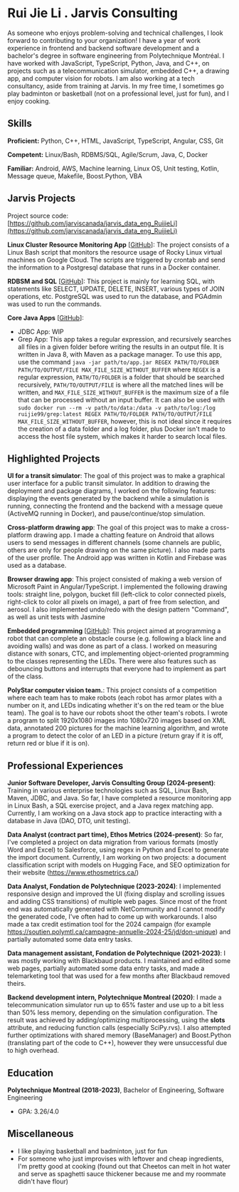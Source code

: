 # Rui Jie Li . Jarvis Consulting

 As someone who enjoys problem-solving and technical challenges, I look forward to contributing to your organization! I have a year of work experience in frontend and backend software development and a bachelor's degree in software engineering from Polytechnique Montréal. I have worked with JavaScript, TypeScript, Python, Java, and C++, on projects such as a telecommunication simulator, embedded C++, a drawing app, and computer vision for robots. I am also working at a tech consultancy, aside from training at Jarvis. In my free time, I sometimes go play badminton or basketball (not on a professional level, just for fun), and I enjoy cooking.

## Skills

**Proficient:** Python, C++, HTML, JavaScript, TypeScript, Angular, CSS, Git

**Competent:** Linux/Bash, RDBMS/SQL, Agile/Scrum, Java, C, Docker

**Familiar:** Android, AWS, Machine learning, Linux OS, Unit testing, Kotlin, Message queue, Makefile, Boost.Python, VBA

## Jarvis Projects

Project source code: [https://github.com/jarviscanada/jarvis_data_eng_RuijieLi](https://github.com/jarviscanada/jarvis_data_eng_RuijieLi)


**Linux Cluster Resource Monitoring App** [[GitHub](https://github.com/jarviscanada/jarvis_data_eng_RuijieLi/tree/master/linux_sql)]: The project consists of a Linux Bash script that monitors the resource usage of Rocky Linux virtual machines on Google Cloud. The scripts are triggered by crontab and send the information to a Postgresql database that runs in a Docker container.

**RDBSM and SQL** [[GitHub](https://github.com/jarviscanada/jarvis_data_eng_RuijieLi/tree/master/sql)]: This project is mainly for learning SQL, with statements like SELECT, UPDATE, DELETE, INSERT, various types of JOIN operations, etc. PostgreSQL was used to run the database, and PGAdmin was used to run the commands.

**Core Java Apps** [[GitHub](https://github.com/jarviscanada/jarvis_data_eng_RuijieLi/tree/master/core_java)]:
      
  - JDBC App: WIP
  - Grep App: This app takes a regular expression, and recursively searches all files in a given folder before writing the results in an output file. It is written in Java 8, with Maven as a package manager. To use this app, use the command `java -jar path/to/app.jar REGEX PATH/TO/FOLDER PATH/TO/OUTPUT/FILE MAX_FILE_SIZE_WITHOUT_BUFFER` where `REGEX` is a regular expression, `PATH/TO/FOLDER` is a folder that should be searched recursively, `PATH/TO/OUTPUT/FILE` is where all the matched lines will be written, and `MAX_FILE_SIZE_WITHOUT_BUFFER` is the maximum size of a file that can be processed without an input buffer. It can also be used with `sudo docker run --rm -v path/to/data:/data -v path/to/log:/log  ruijie99/grep:latest REGEX PATH/TO/FOLDER PATH/TO/OUTPUT/FILE MAX_FILE_SIZE_WITHOUT_BUFFER`, however, this is not ideal since it requires the creation of a data folder and a log folder, plus Docker isn't made to access the host file system, which makes it harder to search local files.


## Highlighted Projects
**UI for a transit simulator**: The goal of this project was to make a graphical user interface for a public transit simulator. In addition to drawing the deployment and package diagrams, I worked on the following features: displaying the events generated by the backend while a simulation is running, connecting the frontend and the backend with a message queue (ActiveMQ running in Docker), and pause/continue/stop simulation.

**Cross-platform drawing app**: The goal of this project was to make a cross-platform drawing app. I made a chatting feature on Android that allows users to send messages in different channels (some channels are public, others are only for people drawing on the same picture). I also made parts of the user profile. The Android app was written in Kotlin and Firebase was used as a database.

**Browser drawing app**: This project consisted of making a web version of Microsoft Paint in Angular/TypeScript. I implemented the following drawing tools: straight line, polygon, bucket fill (left-click to color connected pixels, right-click to color all pixels on image), a part of free from selection, and aerosol. I also implemented undo/redo with the design pattern "Command", as well as unit tests with Jasmine

**Embedded programming** [[GitHub](https://github.com/atarixGB/INF1900-H20-projet)]: This project aimed at programming a robot that can complete an obstacle course (e.g. following a black line and avoiding walls) and was done as part of a class. I worked on measuring distance with sonars, CTC, and implementing object-oriented programming to the classes representing the LEDs. There were also features such as debouncing buttons and interrupts that everyone had to implement as part of the class.

**PolyStar computer vision team.**: This project consists of a competition where each team has to make robots (each robot has armor plates with a number on it, and LEDs indicating whether it's on the red team or the blue team). The goal is to have our robots shoot the other team's robots. I wrote a program to split 1920x1080 images into 1080x720 images based on XML data, annotated 200 pictures for the machine learning algorithm, and wrote a program to detect the color of an LED in a picture (return gray if it is off, return red or blue if it is on).


## Professional Experiences

**Junior Software Developer, Jarvis Consulting Group (2024-present)**: Training in various enterprise technologies such as SQL, Linux Bash, Maven, JDBC, and Java. So far, I have completed a resource monitoring app in Linux Bash, a SQL exercise project, and a Java regex matching app. Currently, I am working on a Java stock app to practice interacting with a database in Java (DAO, DTO, unit testing).

**Data Analyst (contract part time), Ethos Metrics (2024-present)**: So far, I've completed a project on data migration from various formats (mostly Word and Excel) to Salesforce, using regex in Python and Excel to generate the import document. Currently, I am working on two projects: a document classification script with models on Hugging Face, and SEO optimization for their website (https://www.ethosmetrics.ca/)

**Data Analyst, Fondation de Polytechnique (2023-2024)**: I implemented responsive design and improved the UI (fixing display and scrolling issues and adding CSS transitions) of multiple web pages. Since most of the front end was automatically generated with NetCommunity and I cannot modify the generated code, I've often had to come up with workarounds. I also made a tax credit estimation tool for the 2024 campaign (for example https://soutien.polymtl.ca/campagne-annuelle-2024-25/jd/don-unique) and partially automated some data entry tasks.

**Data management assistant, Fondation de Polytechnique (2021-2023)**: I was mostly working with Blackbaud products. I maintained and edited some web pages, partially automated some data entry tasks, and made a telemarketing tool that was used for a few months after Blackbaud removed theirs.

**Backend development intern, Polytechnique Montreal (2020)**: I made a telecommunication simulator run up to 65% faster and use up to a bit less than 50% less memory, depending on the simulation configuration. The result was achieved by adding/optimizing multiprocessing, using the __slots__ attribute, and reducing function calls (especially SciPy.rvs). I also attempted further optimizations with shared memory (BaseManager) and Boost.Python (translating part of the code to C++), however they were unsuccessful due to high overhead.


## Education
**Polytechnique Montreal (2018-2023)**, Bachelor of Engineering, Software Engineering
- GPA: 3.26/4.0


## Miscellaneous
- I like playing basketball and badminton, just for fun
- For someone who just improvises with leftover and cheap ingredients, I'm pretty good at cooking (found out that Cheetos can melt in hot water and serve as spaghetti sauce thickener because me and my roommate didn't have flour)